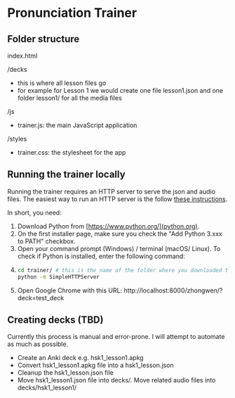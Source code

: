 # Pronunciation Trainer

## Folder structure

index.html

/decks
  * this is where all lesson files go
  * for example for Lesson 1 we would create one file lesson1.json and one folder lesson1/ for all the media files

/js
 * trainer.js: the main JavaScript application

/styles
 * trainer.css: the stylesheet for the app


## Running the trainer locally

Running the trainer requires an HTTP server to serve the json and audio files. The easiest way to run an HTTP server is the follow [these instructions](https://developer.mozilla.org/en-US/docs/Learn/Common_questions/set_up_a_local_testing_server).

In short, you need:
1. Download Python from [https://www.python.org/](python.org).
2. On the first installer page, make sure you check the "Add Python 3.xxx to PATH" checkbox.
3. Open your command prompt (Windows) / terminal (macOS/ Linux). To check if Python is installed, enter the following command:
4.
   ```bash
   cd trainer/ # this is the name of the folder where you downloaded this trainer
   python -m SimpleHTTPServer
   ```
5. Open Google Chrome with this URL:
http://localhost:8000/zhongwen/?deck=test_deck


## Creating decks (TBD)

Currently this process is manual and error-prone. I will attempt to automate as much as possible.
- Create an Anki deck e.g. hsk1_lesson1.apkg
- Convert hsk1_lesson1.apkg file into a hsk1_lesson.json
- Cleanup the hsk1_lesson.json file
- Move hsk1_lesson1.json file into decks/. Move related audio files into decks/hsk1_lesson1/

